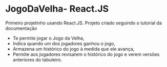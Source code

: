# JogoDaVelha- React.JS
Primeiro projetinho usando React.JS. Projeto criado seguindo o tutorial da documentação

- Te permite jogar o Jogo da Velha,
- Indica quando um dos jogadores ganhou o jogo,
- Armazena um histórico do jogo à medida que ele avança,
- Permite aos jogadores revisarem o histórico do jogo e verem versões anteriores do tabuleiro.
